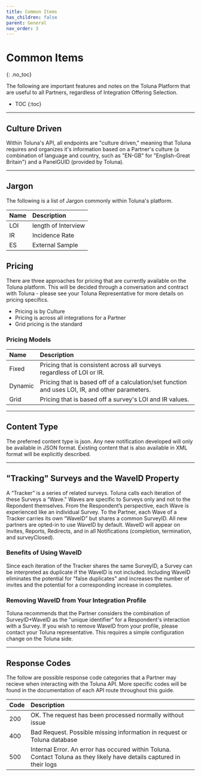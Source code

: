 ```yaml
---
title: Common Items
has_children: false
parent: General
nav_order: 3
---
```


# Common Items
{: .no_toc}

The following are important features and notes on the Toluna Platform that are useful to all Partners, regardless of Integration Offering Selection.

* TOC
{:toc}

---

## Culture Driven

Within Toluna's API, all endpoints are "culture driven," meaning that Toluna requires and organizes it's information based on a Partner's culture (a combination of language and country, such as "EN-GB" for "English-Great Britain") and a PanelGUID (provided by Toluna).

---

## Jargon

The following is a list of Jargon commonly within Toluna's platform.

| Name | Description |
| :--- | :--- |
| LOI | length of Interview |
| IR | Incidence Rate |
| ES | External Sample |



## Pricing

There are three approaches for pricing that are currently available on the Toluna platform.  This will be decided through a conversation and contract with Toluna - please see your Toluna Representative for more details on pricing specifics. 

- Pricing is by Culture
- Pricing is across all integrations for a Partner
- Grid pricing is the standard 

### Pricing Models

| Name | Description |
| :--- | :--- |
| Fixed |  Pricing that is consistent across all surveys regardless of LOI or IR.|
| Dynamic |  Pricing that is based off of a calculation/set function and uses LOI, IR, and other parameters.  |
| Grid | Pricing that is based off a survey's LOI and IR values.  |


---

## Content Type

The preferred content type is json. Any new notification developed will only be available in JSON format. Existing content that is also available in XML format will be explicitly described.

---

## "Tracking" Surveys and the WaveID Property

A “Tracker” is a series of related surveys. Toluna calls each iteration of these Surveys a “Wave." Waves are specific to Surveys only and not to the Repondent themselves. From the Respondent’s perspective, each Wave is experienced like an individual Survey. To the Partner, each Wave of a Tracker carries its own “WaveID” but shares a common SurveyID. All new partners are opted-in to use WaveID by default. WaveID will appear on Invites, Reports, Redirects, and in all Notifications (completion, termination, and surveyClosed).

### Benefits of Using WaveID

Since each iteration of the Tracker shares the same SurveyID, a Survey can be interpreted as duplicate if the WaveID is not included. Including WaveID eliminates the potential for "false duplicates" and increases the number of invites and the potential for a corresponding increase in completes.

### Removing WaveID from Your Integration Profile

Toluna recommends that the Partner considers the combination of SurveyID+WaveID as the "unique identifier" for a Respondent's interaction with a Survey. If you wish to remove WaveID from your profile, please contact your Toluna representative. This requires a simple configuration change on the Toluna side.

---

## Response Codes

The follow are possible response code categories that a Partner may recieve when interacting with the Toluna API. More specific codes will be found in the documentation of each API route throughout this guide.

| Code | Description |
| :--- | :--- |
| 200 | OK. The request has been processed normally without issue |
| 400 | Bad Request. Possible missing information in request or Toluna database |
| 500 | Internal Error. An error has occured within Toluna. Contact Toluna as they likely have details captured in their logs |
